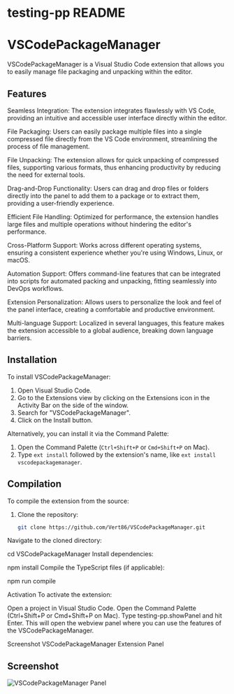 # testing-pp README
# VSCodePackageManager

VSCodePackageManager is a Visual Studio Code extension that allows you to easily manage file packaging and unpacking within the editor.

## Features

Seamless Integration: The extension integrates flawlessly with VS Code, providing an intuitive and accessible user interface directly within the editor.

File Packaging: Users can easily package multiple files into a single compressed file directly from the VS Code environment, streamlining the process of file management.

File Unpacking: The extension allows for quick unpacking of compressed files, supporting various formats, thus enhancing productivity by reducing the need for external tools.

Drag-and-Drop Functionality: Users can drag and drop files or folders directly into the panel to add them to a package or to extract them, providing a user-friendly experience.

Efficient File Handling: Optimized for performance, the extension handles large files and multiple operations without hindering the editor's performance.

Cross-Platform Support: Works across different operating systems, ensuring a consistent experience whether you're using Windows, Linux, or macOS.

Automation Support: Offers command-line features that can be integrated into scripts for automated packing and unpacking, fitting seamlessly into DevOps workflows.

Extension Personalization: Allows users to personalize the look and feel of the panel interface, creating a comfortable and productive environment.

Multi-language Support: Localized in several languages, this feature makes the extension accessible to a global audience, breaking down language barriers.

## Installation

To install VSCodePackageManager:

1. Open Visual Studio Code.
2. Go to the Extensions view by clicking on the Extensions icon in the Activity Bar on the side of the window.
3. Search for "VSCodePackageManager".
4. Click on the Install button.

Alternatively, you can install it via the Command Palette:

1. Open the Command Palette (`Ctrl+Shift+P` or `Cmd+Shift+P` on Mac).
2. Type `ext install` followed by the extension's name, like `ext install vscodepackagemanager`.

## Compilation

To compile the extension from the source:

1. Clone the repository:

   ```bash
   git clone https://github.com/Vert86/VSCodePackageManager.git

Navigate to the cloned directory:

cd VSCodePackageManager
Install dependencies:

npm install
Compile the TypeScript files (if applicable):

npm run compile

Activation
To activate the extension:

Open a project in Visual Studio Code.
Open the Command Palette (Ctrl+Shift+P or Cmd+Shift+P on Mac).
Type testing-pp.showPanel and hit Enter.
This will open the webview panel where you can use the features of the VSCodePackageManager.

Screenshot
VSCodePackageManager Extension Panel
## Screenshot

![VSCodePackageManager Panel](extension_screenshot.png "VSCodePackageManager Extension Panel")
